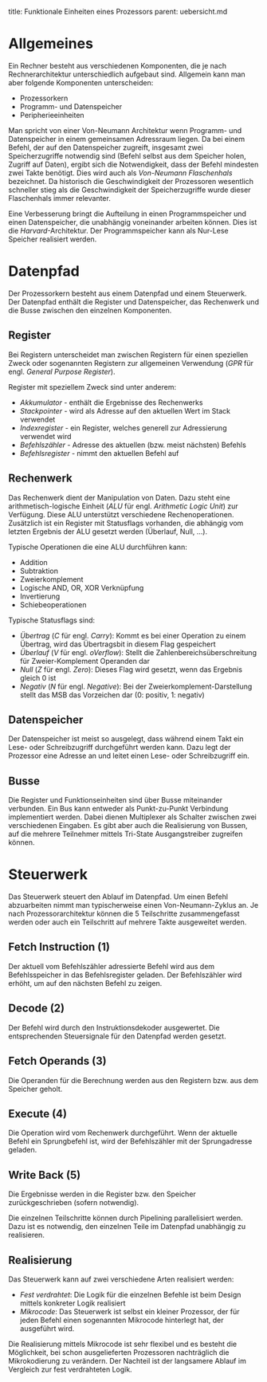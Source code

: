 title: Funktionale Einheiten eines Prozessors
parent: uebersicht.md

# Allgemeines
Ein Rechner besteht aus verschiedenen Komponenten, die je nach Rechnerarchitektur unterschiedlich aufgebaut sind. Allgemein kann man aber folgende Komponenten unterscheiden:

* Prozessorkern
* Programm- und Datenspeicher
* Peripherieeinheiten

Man spricht von einer Von-Neumann Architektur wenn Programm- und Datenspeicher in einem gemeinsamen Adressraum liegen. Da bei einem Befehl, der auf den Datenspeicher zugreift, insgesamt zwei Speicherzugriffe notwendig sind (Befehl selbst aus dem Speicher holen, Zugriff auf Daten), ergibt sich die Notwendigkeit, dass der Befehl mindesten zwei Takte benötigt. Dies wird auch als *Von-Neumann Flaschenhals* bezeichnet. Da historisch die Geschwindigkeit der Prozessoren wesentlich schneller stieg als die Geschwindigkeit der Speicherzugriffe wurde dieser Flaschenhals immer relevanter.

Eine Verbesserung bringt die Aufteilung in einen Programmspeicher und einen Datenspeicher, die unabhängig voneinander arbeiten können. Dies ist die *Harvard*-Architektur. Der Programmspeicher kann als Nur-Lese Speicher realisiert werden.

# Datenpfad
Der Prozessorkern besteht aus einem Datenpfad und einem Steuerwerk. Der Datenpfad enthält die Register und Datenspeicher, das Rechenwerk und die Busse zwischen den einzelnen Komponenten.

## Register
Bei Registern unterscheidet man zwischen Registern für einen speziellen Zweck oder sogenannten Registern zur allgemeinen Verwendung (*GPR* für engl. *General Purpose Register*).

Register mit speziellem Zweck sind unter anderem:

* *Akkumulator* - enthält die Ergebnisse des Rechenwerks
* *Stackpointer* - wird als Adresse auf den aktuellen Wert im Stack verwendet
* *Indexregister* - ein Register, welches generell zur Adressierung verwendet wird
* *Befehlszähler* - Adresse des aktuellen (bzw. meist nächsten) Befehls
* *Befehlsregister* - nimmt den aktuellen Befehl auf

## Rechenwerk
Das Rechenwerk dient der Manipulation von Daten. Dazu steht eine arithmetisch-logische Einheit (*ALU* für engl. *Arithmetic Logic Unit*) zur Verfügung. Diese ALU unterstützt verschiedene Rechenoperationen. Zusätzlich ist ein Register mit Statusflags vorhanden, die abhängig vom letzten Ergebnis der ALU gesetzt werden (Überlauf, Null, ...).

Typische Operationen die eine ALU durchführen kann:

* Addition
* Subtraktion
* Zweierkomplement
* Logische AND, OR, XOR Verknüpfung
* Invertierung
* Schiebeoperationen

Typische Statusflags sind:

* *Übertrag* (*C* für engl. *Carry*): Kommt es bei einer Operation zu einem Übertrag, wird das Übertragsbit in diesem Flag gespeichert
* *Überlauf* (*V* für engl. *oVerflow*): Stellt die Zahlenbereichsüberschreitung für Zweier-Komplement Operanden dar
* *Null* (*Z* für engl. *Zero*): Dieses Flag wird gesetzt, wenn das Ergebnis gleich 0 ist
* *Negativ* (*N* für engl. *Negative*): Bei der Zweierkomplement-Darstellung stellt das MSB das Vorzeichen dar (0: positiv, 1: negativ)

## Datenspeicher
Der Datenspeicher ist meist so ausgelegt, dass während einem Takt ein Lese- oder Schreibzugriff durchgeführt werden kann. Dazu legt der Prozessor eine Adresse an und leitet einen Lese- oder Schreibzugriff ein.

## Busse
Die Register und Funktionseinheiten sind über Busse miteinander verbunden. Ein Bus kann entweder als Punkt-zu-Punkt Verbindung implementiert werden. Dabei dienen Multiplexer als Schalter zwischen zwei verschiedenen Eingaben. Es gibt aber auch die Realisierung von Bussen, auf die mehrere Teilnehmer mittels Tri-State Ausgangstreiber zugreifen können.

# Steuerwerk
Das Steuerwerk steuert den Ablauf im Datenpfad. Um einen Befehl abzuarbeiten nimmt man typischerweise einen Von-Neumann-Zyklus an. Je nach Prozessorarchitektur können die 5 Teilschritte zusammengefasst werden oder auch ein Teilschritt auf mehrere Takte ausgeweitet werden.

## Fetch Instruction (1)
Der aktuell vom Befehlszähler adressierte Befehl wird aus dem Befehlsspeicher in das Befehlsregister geladen. Der Befehlszähler wird erhöht, um auf den nächsten Befehl zu zeigen.

## Decode (2)
Der Befehl wird durch den Instruktionsdekoder ausgewertet. Die entsprechenden Steuersignale für den Datenpfad werden gesetzt.

## Fetch Operands (3)
Die Operanden für die Berechnung werden aus den Registern bzw. aus dem Speicher geholt.

## Execute (4)
Die Operation wird vom Rechenwerk durchgeführt. Wenn der aktuelle Befehl ein Sprungbefehl ist, wird der Befehlszähler mit der Sprungadresse geladen.

## Write Back (5)
Die Ergebnisse werden in die Register bzw. den Speicher zurückgeschrieben (sofern notwendig).

Die einzelnen Teilschritte können durch Pipelining parallelisiert werden. Dazu ist es notwendig, den einzelnen Teile im Datenpfad unabhängig zu realisieren.

## Realisierung
Das Steuerwerk kann auf zwei verschiedene Arten realisiert werden:

* *Fest verdrahtet*: Die Logik für die einzelnen Befehle ist beim Design mittels konkreter Logik realisiert
* *Mikrocode*: Das Steuerwerk ist selbst ein kleiner Prozessor, der für jeden Befehl einen sogenannten Mikrocode hinterlegt hat, der ausgeführt wird.

Die Realisierung mittels Mikrocode ist sehr flexibel und es besteht die Möglichkeit, bei schon ausgelieferten Prozessoren nachträglich die Mikrokodierung zu verändern. Der Nachteil ist der langsamere Ablauf im Vergleich zur fest verdrahteten Logik.

